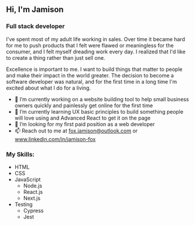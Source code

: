 ## Hi, I'm Jamison

### Full stack developer

I've spent most of my adult life working in sales. Over time it became hard for me to push products that I felt were flawed or meaningless for the consumer, and I felt myself dreading work every day. I realized that I'd like to create a thing rather than just sell one.

Excellence is important to me. I want to build things that matter to people and make their impact in the world greater. The decision to become a software developer was natural, and for the first time in a long time I'm excited about what I do for a living. 

- 🔭 I’m currently working on a website building tool to help small business owners quickly and painlessly get online for the first time
- 🌱 I’m currently learning UX basic principles to build something people will love using and Advanced React to get it on the page
- 🤔 I’m looking for my first paid position as a web developer
- 📫 Reach out to me at fox.jamison@outlook.com or www.linkedin.com/in/jamison-fox

### My Skills:
- HTML
- CSS
- JavaScript
  - Node.js
  - React.js
  - Next.js
- Testing
  - Cypress
  - Jest
